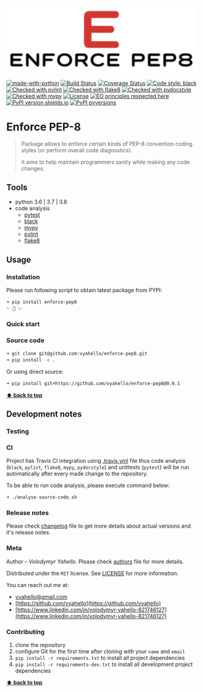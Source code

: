 ![Screenshot](logo.png)

[![made-with-python](https://img.shields.io/badge/Made%20with-Python-1f425f.svg)](https://www.python.org/)
[![Build Status](https://travis-ci.org/vyahello/enforce-pep8.svg?branch=master)](https://travis-ci.org/vyahello/enforce-pep8)
[![Coverage Status](https://coveralls.io/repos/github/vyahello/enforce-pep8/badge.svg?branch=master)](https://coveralls.io/github/vyahello/enforce-pep8?branch=master)
[![Code style: black](https://img.shields.io/badge/code%20style-black-000000.svg)](https://github.com/psf/black)
[![Checked with pylint](https://img.shields.io/badge/pylint-checked-blue)](https://www.pylint.org)
[![Checked with flake8](https://img.shields.io/badge/flake8-checked-blue)](http://flake8.pycqa.org/)
[![Checked with pydocstyle](https://img.shields.io/badge/pydocstyle-checked-yellowgreen)](http://www.pydocstyle.org/)
[![Checked with mypy](http://www.mypy-lang.org/static/mypy_badge.svg)](http://mypy-lang.org/)
[![License](https://img.shields.io/badge/license-MIT-green.svg)](LICENSE.md)
[![EO principles respected here](https://www.elegantobjects.org/badge.svg)](https://www.elegantobjects.org)
[![PyPI version shields.io](https://img.shields.io/pypi/v/enforce-pep8.svg)](https://pypi.python.org/pypi/enforce-pep8/)
[![PyPI pyversions](https://img.shields.io/pypi/pyversions/enforce-pep8.svg)](https://pypi.python.org/pypi/enforce-pep8/)

# Enforce PEP-8

> Package allows to enforce certain kinds of PEP-8 convention coding styles (or perform overall code diagnostics).
>
> It aims to help maintain programmers sanity while making any code changes.

## Tools

- python 3.6 | 3.7 | 3.8
- code analysis
  - [pytest](https://pypi.org/project/pytest/)
  - [black](https://black.readthedocs.io/en/stable/)
  - [mypy](http://mypy.readthedocs.io/en/latest)
  - [pylint](https://www.pylint.org/)
  - [flake8](http://flake8.pycqa.org/en/latest/)

## Usage

### Installation

Please run following script to obtain latest package from PYPI:
```bash
➜ pip install enforce-pep8
✨ 🍰 ✨
```
### Quick start

### Source code

```bash
➜ git clone git@github.com:vyahello/enforce-pep8.git
➜ pip install -e .
```

Or using direct source:
```bash
➜ pip install git+https://github.com/vyahello/enforce-pep8@0.0.1
```
**[⬆ back to top](#enforce-pep-8)**

## Development notes

### Testing

### CI

Project has Travis CI integration using [.travis.yml](.travis.yml) file thus code analysis (`black`, `pylint`, `flake8`, `mypy`, `pydocstyle`) and unittests (`pytest`) will be run automatically after every made change to the repository.

To be able to run code analysis, please execute command below:
```bash
➜ ./analyse-source-code.sh
```
### Release notes

Please check [changelog](CHANGELOG.md) file to get more details about actual versions and it's release notes.

### Meta

Author – _Volodymyr Yahello_. Please check [authors](AUTHORS.md) file for more details.

Distributed under the `MIT` license. See [LICENSE](LICENSE.md) for more information.

You can reach out me at:
* [vyahello@gmail.com](vyahello@gmail.com)
* [https://github.com/vyahello](https://github.com/vyahello)
* [https://www.linkedin.com/in/volodymyr-yahello-821746127](https://www.linkedin.com/in/volodymyr-yahello-821746127)

### Contributing
1. clone the repository
2. configure Git for the first time after cloning with your `name` and `email`
3. `pip install -r requirements.txt` to install all project dependencies
4. `pip install -r requirements-dev.txt` to install all development project dependencies

**[⬆ back to top](#enforce-pep-8)**
